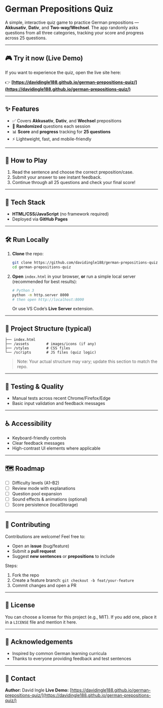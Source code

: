 # German Prepositions Quiz

A simple, interactive quiz game to practice German prepositions — **Akkusativ**, **Dativ**, and **Two‑way/Wechsel**. The app randomly asks questions from all three categories, tracking your score and progress across 25 questions.

---

## 🎮 Try it now (Live Demo)

If you want to experience the quiz, open the live site here:

👉 **[https://davidingle188.github.io/german-prepositions-quiz/](https://davidingle188.github.io/german-prepositions-quiz/)**

---

## ✨ Features

* ✅ Covers **Akkusativ**, **Dativ**, and **Wechsel** prepositions
* 🎲 **Randomized** questions each session
* 📊 **Score** and **progress** tracking for **25 questions**
* ⚡ Lightweight, fast, and mobile-friendly

---

## 🧠 How to Play

1. Read the sentence and choose the correct preposition/case.
2. Submit your answer to see instant feedback.
3. Continue through all 25 questions and check your final score!

---

## 🚀 Tech Stack

* **HTML/CSS/JavaScript** (no framework required)
* Deployed via **GitHub Pages**

---

## 🛠️ Run Locally

1. **Clone** the repo:

   ```bash
   git clone https://github.com/davidingle188/german-prepositions-quiz.git
   cd german-prepositions-quiz
   ```
2. **Open** `index.html` in your browser, **or** run a simple local server (recommended for best results):

   ```bash
   # Python 3
   python -m http.server 8000
   # then open http://localhost:8000
   ```

   Or use VS Code’s **Live Server** extension.

---

## 📁 Project Structure (typical)

```
├── index.html
├── /assets        # images/icons (if any)
├── /styles        # CSS files
└── /scripts       # JS files (quiz logic)
```

> Note: Your actual structure may vary; update this section to match the repo.

---

## 🧪 Testing & Quality

* Manual tests across recent Chrome/Firefox/Edge
* Basic input validation and feedback messages

---

## ♿ Accessibility

* Keyboard-friendly controls
* Clear feedback messages
* High-contrast UI elements where applicable

---

## 🗺️ Roadmap

* [ ] Difficulty levels (A1–B2)
* [ ] Review mode with explanations
* [ ] Question pool expansion
* [ ] Sound effects & animations (optional)
* [ ] Score persistence (localStorage)

---

## 🤝 Contributing

Contributions are welcome! Feel free to:

* Open an **issue** (bug/feature)
* Submit a **pull request**
* Suggest **new sentences** or **prepositions** to include

Steps:

1. Fork the repo
2. Create a feature branch: `git checkout -b feat/your-feature`
3. Commit changes and open a PR

---

## 📜 License

You can choose a license for this project (e.g., MIT). If you add one, place it in a `LICENSE` file and mention it here.

---

## 🙌 Acknowledgements

* Inspired by common German learning curricula
* Thanks to everyone providing feedback and test sentences

---

## 📧 Contact

**Author:** David Ingle
**Live Demo:** [https://davidingle188.github.io/german-prepositions-quiz/](https://davidingle188.github.io/german-prepositions-quiz/)
